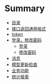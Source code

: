 # Summary
* [目录](README.md)
* [接口返回通用格式]()
* [token]()
* [登录，修改密码]()
    * [登录]()
    * [修改密码]()
* [消息]()
* [模型更新检查]()
* [业务功能]()
* [统计报表]()
